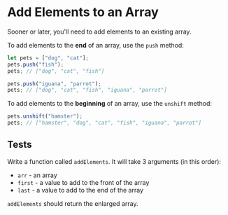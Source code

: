 # Add Elements to an Array

Sooner or later, you'll need to add elements to an existing array.

To add elements to the **end** of an array, use the `push` method:

```javascript
let pets = ["dog", "cat"];
pets.push("fish");
pets; // ["dog", "cat", "fish"]

pets.push("iguana", "parrot");
pets; // ["dog", "cat", "fish", "iguana", "parrot"]
```

To add elements to the **beginning** of an array, use the `unshift` method:

```javascript
pets.unshift("hamster");
pets; // ["hamster", "dog", "cat", "fish", "iguana", "parrot"]
```

## Tests

Write a function called `addElements`. It will take 3 arguments (in this order):

- `arr` - an array
- `first` - a value to add to the front of the array
- `last` - a value to add to the end of the array

`addElements` should return the enlarged array.
